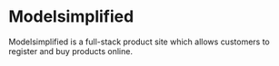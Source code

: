 # Modelsimplified
Modelsimplified is a full-stack product site which allows customers to register and buy products online.
